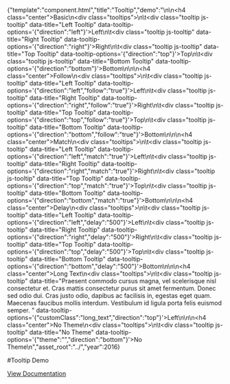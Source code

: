 {"template":"component.html","title":"Tooltip","demo":"<style>\n\t.center { text-align: center; }\n\n\t.tooltips { margin: 20px 0; overflow: hidden; }\n\n\t.tooltip { background: #00bcd4; border-radius: 3px; color: #fff; clear: both; display: block; height: 50px; line-height: 50px; margin: 0 auto 10px; text-align: center; width: 50%; }\n\t.long_text .fs-tooltip-content { width: 250px; white-space: normal; }\n</style>\n\n<h4 class=\"center\">Basic</h4>\n<div class=\"tooltips\">\n\t<div class=\"tooltip js-tooltip\" data-title=\"Left Tooltip\"   data-tooltip-options='{\"direction\":\"left\"}'>Left</div>\n\t<div class=\"tooltip js-tooltip\" data-title=\"Right Tooltip\"  data-tooltip-options='{\"direction\":\"right\"}'>Right</div>\n\t<div class=\"tooltip js-tooltip\" data-title=\"Top Tooltip\"    data-tooltip-options='{\"direction\":\"top\"}'>Top</div>\n\t<div class=\"tooltip js-tooltip\" data-title=\"Bottom Tooltip\" data-tooltip-options='{\"direction\":\"bottom\"}'>Bottom</div>\n</div>\n\n<h4 class=\"center\">Follow</h4>\n<div class=\"tooltips\">\n\t<div class=\"tooltip js-tooltip\" data-title=\"Left Tooltip\"    data-tooltip-options='{\"direction\":\"left\",\"follow\":\"true\"}'>Left</div>\n\t<div class=\"tooltip js-tooltip\" data-title=\"Right Tooltip\"   data-tooltip-options='{\"direction\":\"right\",\"follow\":\"true\"}'>Right</div>\n\t<div class=\"tooltip js-tooltip\" data-title=\"Top Tooltip\"     data-tooltip-options='{\"direction\":\"top\",\"follow\":\"true\"}'>Top</div>\n\t<div class=\"tooltip js-tooltip\" data-title=\"Bottom Tooltip\"  data-tooltip-options='{\"direction\":\"bottom\",\"follow\":\"true\"}'>Bottom</div>\n</div>\n\n<h4 class=\"center\">Match</h4>\n<div class=\"tooltips\">\n\t<div class=\"tooltip js-tooltip\" data-title=\"Left Tooltip\"    data-tooltip-options='{\"direction\":\"left\",\"match\":\"true\"}'>Left</div>\n\t<div class=\"tooltip js-tooltip\" data-title=\"Right Tooltip\"   data-tooltip-options='{\"direction\":\"right\",\"match\":\"true\"}'>Right</div>\n\t<div class=\"tooltip js-tooltip\" data-title=\"Top Tooltip\"     data-tooltip-options='{\"direction\":\"top\",\"match\":\"true\"}'>Top</div>\n\t<div class=\"tooltip js-tooltip\" data-title=\"Bottom Tooltip\"  data-tooltip-options='{\"direction\":\"bottom\",\"match\":\"true\"}'>Bottom</div>\n</div>\n\n<h4 class=\"center\">Delay</h4>\n<div class=\"tooltips\">\n\t<div class=\"tooltip js-tooltip\" data-title=\"Left Tooltip\"    data-tooltip-options='{\"direction\":\"left\",\"delay\":\"500\"}'>Left</div>\n\t<div class=\"tooltip js-tooltip\" data-title=\"Right Tooltip\"   data-tooltip-options='{\"direction\":\"right\",\"delay\":\"500\"}'>Right</div>\n\t<div class=\"tooltip js-tooltip\" data-title=\"Top Tooltip\"     data-tooltip-options='{\"direction\":\"top\",\"delay\":\"500\"}'>Top</div>\n\t<div class=\"tooltip js-tooltip\" data-title=\"Bottom Tooltip\"  data-tooltip-options='{\"direction\":\"bottom\",\"delay\":\"500\"}'>Bottom</div>\n</div>\n\n<h4 class=\"center\">Long Text</h4>\n<div class=\"tooltips\">\n\t<div class=\"tooltip js-tooltip\" data-title=\"Praesent commodo cursus magna, vel scelerisque nisl consectetur et. Cras mattis consectetur purus sit amet fermentum. Donec sed odio dui. Cras justo odio, dapibus ac facilisis in, egestas eget quam. Maecenas faucibus mollis interdum. Vestibulum id ligula porta felis euismod semper. \" data-tooltip-options='{\"customClass\":\"long_text\",\"direction\":\"top\"}'>Left</div>\n</div>\n\n<h4 class=\"center\">No Theme</h4>\n<div class=\"tooltips\">\n\t<div class=\"tooltip js-tooltip\" data-title=\"No Theme\" data-tooltip-options='{\"theme\":\"\",\"direction\":\"bottom\"}'>No Theme</div>\n</div>","asset_root":"../","year":2016}

 #Tooltip Demo
<p class="back_link"><a href="https://formstone.it/components/tooltip">View Documentation</a></p>